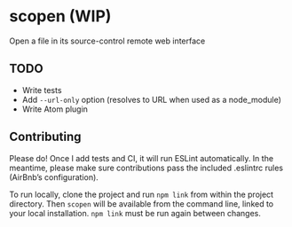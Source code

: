 # scopen (WIP)
Open a file in its source-control remote web interface

## TODO
 - Write tests
 - Add `--url-only` option (resolves to URL when used as a node_module)
 - Write Atom plugin

## Contributing
Please do! Once I add tests and CI, it will run ESLint automatically. In the meantime, please make sure contributions pass the included .eslintrc rules (AirBnb’s configuration).

To run locally, clone the project and run `npm link` from within the project directory. Then `scopen` will be available from the command line, linked to your local installation. `npm link` must be run again between changes.
